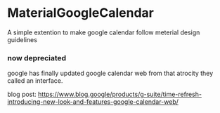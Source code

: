 # MaterialGoogleCalendar
A simple extention to make google calendar follow meterial design guidelines 

### now depreciated
google has finally updated google calendar web from that atrocity they called an interface. 


blog post: https://www.blog.google/products/g-suite/time-refresh-introducing-new-look-and-features-google-calendar-web/

